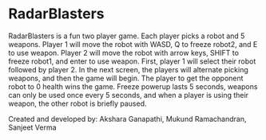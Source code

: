 # RadarBlasters

RadarBlasters is a fun two player game. Each player picks a robot and 5 weapons. Player 1 will move the robot with
WASD, Q to freeze robot2, and E to use weapon. Player 2 will move the robot with arrow keys, SHIFT to freeze
robot1, and enter to use weapon. First, player 1 will select their robot followed by player 2. In the next screen, the
players will alternate picking weapons, and then the game will begin. The player to get the opponent robot to 0
health wins the game. Freeze powerup lasts 5 seconds, weapons can only be used once every 5 seconds, and
when a player is using their weapon, the other robot is briefly paused.

Created and developed by:
Akshara Ganapathi, Mukund Ramachandran, Sanjeet Verma

